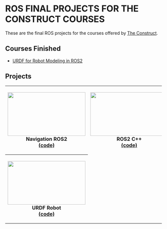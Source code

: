# ROS FINAL PROJECTS FOR THE CONSTRUCT COURSES

These are the final ROS projects for the courses offered by [The Construct](https://app.theconstructsim.com/Academy).

## Courses Finished
* [URDF for Robot Modeling in ROS2](https://github.com/RonaldoCD/ROS_Projects_The_Construct_Courses/tree/main/URDF%20for%20Robot%20Modeling%20in%20ROS2)

## Projects
<table style="width:100%">
  <tr>
    <th><p>
           <a href="https://github.com/RonaldoCD/ROS_Projects_The_Construct_Courses/tree/main/ROS2%20Navigation">
           <img src="https://github.com/RonaldoCD/ROS_Projects_The_Construct_Courses/blob/main/ROS2%20Navigation/gif/multi.gif"
            alt="" width="250" height="140"></a>
           <br>Navigation ROS2
           <br><a href="https://github.com/RonaldoCD/ROS_Projects_The_Construct_Courses/tree/main/ROS2%20Navigation">(code)</a>
      </p>
    </th>
    <th><p>
           <a href="https://github.com/RonaldoCD/ROS_Projects_The_Construct_Courses/tree/main/ROS2%20Basics%20C%2B%2B">
           <img src="https://github.com/RonaldoCD/ROS_Projects_The_Construct_Courses/tree/main/ROS2%20Basics%20C%2B%2B/gif"
            alt="" width="250" height="140"></a>
           <br>ROS2 C++
           <br><a href="https://github.com/RonaldoCD/ROS_Projects_The_Construct_Courses/tree/main/ROS2%20Basics%20C%2B%2B">(code)</a>
      </p>
    </th>
    <th><p>
           <a href="https://github.com/RonaldoCD/ROS_Projects_The_Construct_Courses/tree/main/ROS2%20Basics%20Python">
           <img src="https://github.com/RonaldoCD/ROS_Projects_The_Construct_Courses/blob/main/ROS2%20Basics%20Python/gif/python.gif"
            alt="" width="250" height="140"></a>
           <br>ROS2 Basics
           <br><a href="https://github.com/RonaldoCD/ROS_Projects_The_Construct_Courses/tree/main/ROS2%20Basics%20Python">(code)</a>
      </p>
    </th>
  </tr>
  <tr>
    <th><p>
           <a href="https://github.com/RonaldoCD/ROS_Projects_The_Construct_Courses/tree/main/URDF%20for%20Robot%20Modeling%20in%20ROS2">
           <img src="https://github.com/RonaldoCD/ROS_Projects_The_Construct_Courses/blob/main/URDF%20for%20Robot%20Modeling%20in%20ROS2/my_robot_arm_description/images/robot_arm.png"
            alt="" width="250" height="140"></a>
           <br>URDF Robot
           <br><a href="https://github.com/RonaldoCD/ROS_Projects_The_Construct_Courses/tree/main/URDF%20for%20Robot%20Modeling%20in%20ROS2">(code)</a>
      </p>
    </th>
  </tr>
</table>
